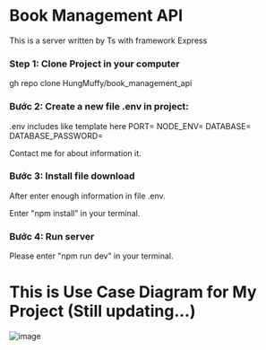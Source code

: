 # Book Management API
This is a server written by Ts with framework Express

### Step 1: Clone Project in your computer
gh repo clone HungMuffy/book_management_api
### Bước 2: Create a new file .env in project:
.env includes like template here
PORT=
NODE_ENV=
DATABASE=
DATABASE_PASSWORD=

Contact me for about information it.
### Bước 3: Install file download
After enter enough information in file .env.

Enter "npm install" in your terminal.

### Bước 4: Run server
Please enter "npm run dev" in your terminal.


# This is Use Case Diagram for My Project (Still updating...)
![image](https://user-images.githubusercontent.com/94952913/229049363-96b90066-a5f4-47f3-9fa9-34d7fed6bec0.png)

